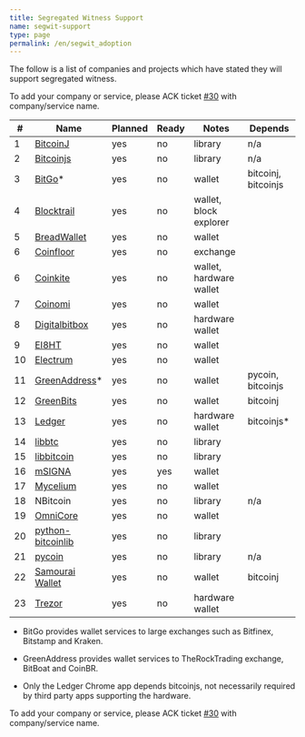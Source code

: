 ```yaml
---
title: Segregated Witness Support
name: segwit-support
type: page
permalink: /en/segwit_adoption
---
```


The follow is a list of companies and projects which have stated they will support segregated witness.

To add your company or service, please ACK ticket [#30] with company/service name.

|#|Name|Planned|Ready|Notes|Depends|
|-|----|-------|-----|-----|-------|
|1|[BitcoinJ](https://bitcoinj.github.io/)|yes|no|library|n/a|
|2|[Bitcoinjs](http://bitcoinjs.org/)|yes|no|library|n/a|
|3|[BitGo](https://www.bitgo.com/)*|yes|no|wallet|bitcoinj, bitcoinjs|
|4|[Blocktrail](https://www.blocktrail.com/)|yes|no|wallet, block explorer||
|5|[BreadWallet](http://breadwallet.com/)|yes|no|wallet||
|6|[Coinfloor](https://www.coinfloor.co.uk/)|yes|no|exchange||
|6|[Coinkite](https://coinkite.com/)|yes|no|wallet, hardware wallet||
|7|[Coinomi](https://coinomi.com/)|yes|no|wallet||
|8|[Digitalbitbox](https://digitalbitbox.com/)|yes|no|hardware wallet||
|9|[EI8HT](http://ei8.ht/)|yes|no|wallet||
|10|[Electrum](https://electrum.org/)|yes|no|wallet||
|11|[GreenAddress](https://greenaddress.it/)*|yes|no|wallet|pycoin, bitcoinjs|
|12|[GreenBits](https://www.greenbits.com/)|yes|no|wallet|bitcoinj|
|13|[Ledger](https://www.ledgerwallet.com/)|yes|no|hardware wallet|bitcoinjs*|
|14|[libbtc](https://github.com/libbtc)|yes|no|library||
|15|[libbitcoin](http://libbitcoin.dyne.org/)|yes|no|library||
|16|[mSIGNA](https://ciphrex.com/)|yes|yes|wallet||
|17|[Mycelium](https://mycelium.com/)|yes|no|wallet||
|18|NBitcoin|yes|no|library|n/a|
|19|[OmniCore](https://github.com/OmniLayer/omnicore)|yes|no|wallet||
|20|[python-bitcoinlib](https://github.com/petertodd/python-bitcoinlib)|yes|no|library||
|21|[pycoin](https://github.com/richardkiss/pycoin)|yes|no|library|n/a|
|22|[Samourai Wallet](http://samouraiwallet.com/)|yes|no|wallet|bitcoinj|
|23|[Trezor](http://satoshilabs.com/trezor/)|yes|no|hardware wallet||

* BitGo provides wallet services to large exchanges such as Bitfinex, Bitstamp and Kraken.

* GreenAddress provides wallet services to TheRockTrading exchange, BitBoat and CoinBR.

* Only the Ledger Chrome app depends bitcoinjs, not necessarily required by third party apps supporting the hardware.

To add your company or service, please ACK ticket [#30] with company/service name.

[#30]: https://github.com/bitcoin-core/website/pull/30
